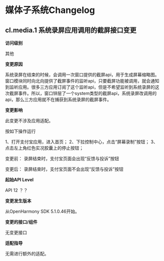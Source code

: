 # 媒体子系统Changelog

## cl.media.1 系统录屏应用调用的截屏接口变更

**访问级别**

其他

**变更原因**

系统录屏在结束的时候，会调用一次窗口提供的截屏api，用于生成屏幕缩略图。窗口模块同时向北向提供了截屏事件的监听api，只要截屏功能被调用，就会通知到监听应用。很多三方应用订阅了这个监听api，但是不希望监听到系统录屏的这次截屏事件。所以，窗口锌层了一个system类型的截屏api，系统录屏改调用的api，那么三方应用就不在捕获到系统录屏的截屏事件。

**变更影响**

此变更不涉及应用适配。

按如下操作运行

1、打开支付宝应用，进入首页；
2、下拉控制中心，点击“屏幕录制”按钮；
3、点击左上角红色实况胶囊上的停止按钮；

变更前：
录屏结束时，支付宝页面会出现“反馈与投诉”按钮

变更后：
录屏结束时，支付宝页面不会出现“反馈与投诉”按钮

**起始API Level**

API 12 ？？

**变更发生版本**

从OpenHarmony SDK 5.1.0.46开始。

**变更的接口/组件**

无变更接口

**适配指导**

无需进行额外的适配。
